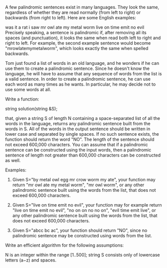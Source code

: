A few palindromic sentences exist in many languages. They look the same, regardless of whether they are read normally (from left to right) or backwards (from right to left). Here are some English examples:

was it a rat i saw
mr owl ate my metal worm
live on time emit no evil
Precisely speaking, a sentence is palindromic if, after removing all its spaces (and punctuation), it looks the same when read both left to right and right to left. For example, the second example sentence would become "mrowlatemymetalworm", which looks exactly the same when spelled backwards.

Tom just found a list of words in an old language, and he wonders if he can use them to create a palindromic sentence. Since he doesn't know the language, he will have to assume that any sequence of words from the list is a valid sentence. In order to create a palindromic sentence, he can use each word as many times as he wants. In particular, he may decide not to use some words at all.

Write a function:

string solution(string &S);

that, given a string S of length N containing a space-separated list of all the words in the language, returns any palindromic sentence built from the words in S. All of the words in the output sentence should be written in lower case and separated by single spaces. If no such sentence exists, the function should return the word "NO". The length of the sentence should not exceed 600,000 characters. You can assume that if a palindromic sentence can be constructed using the input words, then a palindromic sentence of length not greater than 600,000 characters can be constructed as well.

Examples:

1. Given S="by metal owl egg mr crow worm my ate", your function may return "mr owl ate my metal worm", "mr owl worm", or any other palindromic sentence built using the words from the list, that does not exceed 600,000 characters.

2. Given S="live on time emit no evil", your function may for example return "live on time emit no evil", "no on on no no on", "evil time emit live", or any other palindromic sentence built using the words from the list, that does not exceed 600,000 characters.

3. Given S="abcc bc ac", your function should return "NO", since no palindromic sentence may be constructed using words from the list.

Write an efficient algorithm for the following assumptions:

N is an integer within the range [1..500];
string S consists only of lowercase letters (a−z) and spaces.
